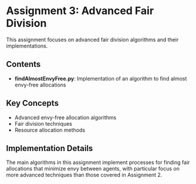 # Assignment 3: Advanced Fair Division

This assignment focuses on advanced fair division algorithms and their implementations.

## Contents

- **findAlmostEnvyFree.py**: Implementation of an algorithm to find almost envy-free allocations

## Key Concepts

- Advanced envy-free allocation algorithms
- Fair division techniques
- Resource allocation methods

## Implementation Details

The main algorithms in this assignment implement processes for finding fair allocations that minimize envy between agents, with particular focus on more advanced techniques than those covered in Assignment 2.